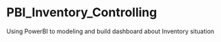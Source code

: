 # PBI_Inventory_Controlling
Using PowerBI to modeling and build dashboard about Inventory situation
